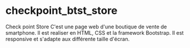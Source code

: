 # checkpoint_btst_store
Check point Store
C'est une page web d'une boutique de vente de smartphone.
Il est realiser en HTML, CSS et la framework Bootstrap.
Il est responsive et s'adapte aux différente taille d'écran.
